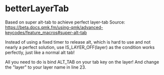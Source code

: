 # betterLayerTab
Based on super alt-tab to achieve perfect layer-tab
Source: https://beta.docs.qmk.fm/using-qmk/advanced-keycodes/feature_macros#super-alt-tab

Instead of using a fixed timer to release alt, which is hard to use and not nearly a perfect solution, 
use IS_LAYER_OFF(layer) as the condition works perfectly, just like a normal alt tab! 

All you need to do is bind ALT_TAB on your tab key on the layer! 
And change the "layer" to your layer name in line 23. 
